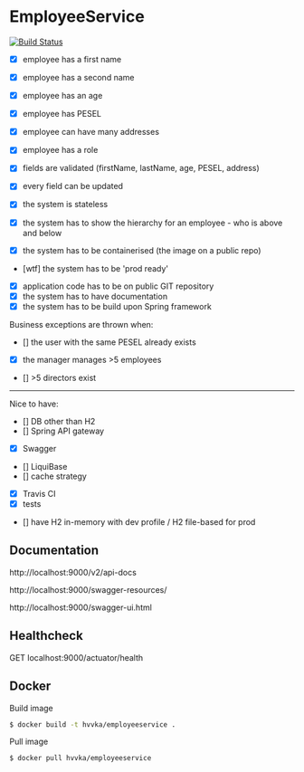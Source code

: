 # EmployeeService

[![Build Status](https://travis-ci.com/hvvka/employee.svg?token=AtJu5RATvaNahLGCYye5&branch=master)](https://travis-ci.com/hvvka/employee)

- [x] employee has a first name
- [x] employee has a second name
- [x] employee has an age
- [x] employee has PESEL
- [x] employee can have many addresses
- [x] employee has a role

- [x] fields are validated (firstName, lastName, age, PESEL, address)
- [x] every field can be updated
- [x] the system is stateless

- [x] the system has to show the hierarchy for an employee - who is above and below
- [x] the system has to be containerised (the image on a public repo)
- [wtf] the system has to be 'prod ready' 
- [x] application code has to be on public GIT repository
- [x] the system has to have documentation 
- [x] the system has to be build upon Spring framework

Business exceptions are thrown when:
- [] the user with the same PESEL already exists
- [x] the manager manages >5 employees 
- [] >5 directors exist

--- 

Nice to have:
- [] DB other than H2
- [] Spring API gateway
- [x] Swagger
- [] LiquiBase
- [] cache strategy
- [x] Travis CI
- [x] tests
- [] have H2 in-memory with dev profile / H2 file-based for prod

## Documentation

http://localhost:9000/v2/api-docs

http://localhost:9000/swagger-resources/

http://localhost:9000/swagger-ui.html

## Healthcheck

GET localhost:9000/actuator/health

## Docker

Build image
```bash
$ docker build -t hvvka/employeeservice .
```

Pull image
```bash
$ docker pull hvvka/employeeservice
```